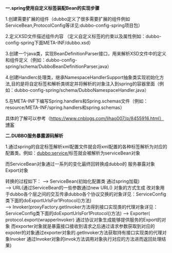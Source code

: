 **一.spring使用自定义标签装配Bean的实现步骤**

1.创建需要扩展的组件（dubbo定义了很多需要扩展的组件例如ServiceBean,ProtocolConfig等详见:dubbo-config-spring项目包）

2.定义XSD文件描述组件内容  （定义自定义标签的约束以及属性例如：dubbo-config-spring下面META-INF/dubbo.xsd）

3.创建一个java类，实现BeanDefinitionParser接口，用来解析XSD文件中的定义和组件定义（例如：dubbo-config-spring/schema/DubboBeanDefinitionParser.java）

4.创建Handlerc处理类，继承NamespaceHandlerSupport抽象类实现初始化方法,目的是将自定标签和解析类绑定并将解析的对象注入到spring的容器里面（例如：dubbo-config-spring/schema/DubboNamespaceHandler.java）

5.在META-INF下编写Spring.handlers和Spring.schemas文件（例如：resource/META-INF/spring.handlers和spring.schemas）

具体的了解可以参考（https://www.cnblogs.com/lihao007/p/8455916.html）博客




**二.DUBBO服务暴露源码解析**

1.通过spring的自定标签解析xml配置文件就会将xml配置的各种标签解析为对应的配置类。例如：<dubbo:service/>标签就会被解析为serviceBean对象

而ServiceBean对象通过一系列的变化最终回转换成dubbo的 服务暴露对象Export对象

转换的过程如下：
        -->  ServiceBean(初始化配置类 通过spring加载)   
        -->  URL(通过ServiceBean的一些参数通过new URL() 对象的方式生成 改对象用于dubbo各个层之间的交互传承dubbo各个协议交换的对象详见：ServiceConfig类下面的doExportUrlsFor1Protocol()方法)  
        -->  Invoker(proxyFactory.getInvoker方法得到接口实现类的代理对象详见：ServiceConfig类下面的doExportUrlsFor1Protocol()方法)
        -->  Exporter( protocol.export(wrapperInvoker) 通过协议对象生成能够提供服务的Export的对象  而exporter对象就是暴露接口接收到请求之后通过请求参数获取到对应的
                        expoter的对象通过exporter对象的.getInvoker方法获取持有接口实现类的代理对象Invoker 通过Invoker对象的invok方法调用对象执行对应的方法进而返回处理结果)
                        
                        




